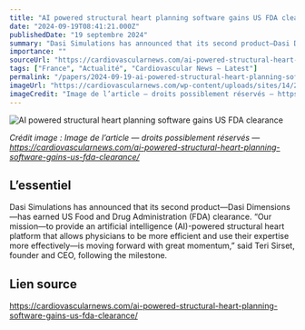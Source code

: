 ```yaml
---
title: "AI powered structural heart planning software gains US FDA clearance"
date: "2024-09-19T08:41:21.000Z"
publishedDate: "19 septembre 2024"
summary: "Dasi Simulations has announced that its second product—Dasi Dimensions—has earned US Food and Drug Administration (FDA) clearance. “Our mission—to provide an artificial intelligence (AI)-powered structural heart platform that allows physicians to be more efficient and use their expertise more effectively—is moving forward with great momentum,” said Teri Sirset, founder and CEO, following the milestone."
importance: ""
sourceUrl: "https://cardiovascularnews.com/ai-powered-structural-heart-planning-software-gains-us-fda-clearance/"
tags: ["France", "Actualité", "Cardiovascular News — Latest"]
permalink: "/papers/2024-09-19-ai-powered-structural-heart-planning-software-gains-us-fda-clearance"
imageUrl: "https://cardiovascularnews.com/wp-content/uploads/sites/14/2021/08/digital-code.jpg"
imageCredit: "Image de l’article — droits possiblement réservés — https://cardiovascularnews.com/ai-powered-structural-heart-planning-software-gains-us-fda-clearance/"
---
```


![AI powered structural heart planning software gains US FDA clearance](https://cardiovascularnews.com/wp-content/uploads/sites/14/2021/08/digital-code.jpg)

*Crédit image : Image de l’article — droits possiblement réservés — https://cardiovascularnews.com/ai-powered-structural-heart-planning-software-gains-us-fda-clearance/*

## L’essentiel

Dasi Simulations has announced that its second product—Dasi Dimensions—has earned US Food and Drug Administration (FDA) clearance. “Our mission—to provide an artificial intelligence (AI)-powered structural heart platform that allows physicians to be more efficient and use their expertise more effectively—is moving forward with great momentum,” said Teri Sirset, founder and CEO, following the milestone.

## Lien source

https://cardiovascularnews.com/ai-powered-structural-heart-planning-software-gains-us-fda-clearance/
